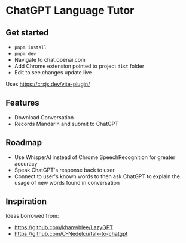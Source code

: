 # ChatGPT Language Tutor

## Get started

- `pnpm install`
- `pnpm dev`
- Navigate to chat.openai.com
- Add Chrome extension pointed to project `dist` folder
- Edit to see changes update live

Uses https://crxjs.dev/vite-plugin/

## Features

- Download Conversation
- Records Mandarin and submit to ChatGPT

## Roadmap

- Use WhisperAI instead of Chrome SpeechRecognition for greater accuracy
- Speak ChatGPT's response back to user
- Connect to user's known words to then ask ChatGPT to explain the usage of new words found in conversation

## Inspiration

Ideas borrowed from:

- https://github.com/khanwhlee/LazyGPT
- https://github.com/C-Nedelcu/talk-to-chatgpt